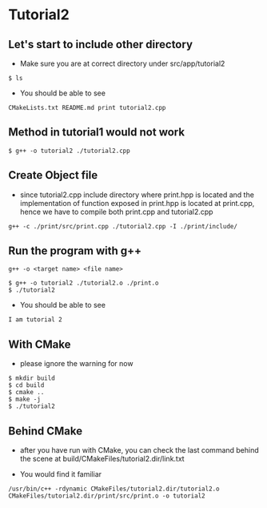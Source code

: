 # Tutorial2

## Let's start to include other directory

- Make sure you are at correct directory under src/app/tutorial2

```
$ ls 
```

- You should be able to see

```
CMakeLists.txt README.md print tutorial2.cpp
```

## Method in tutorial1 would not work

```
$ g++ -o tutorial2 ./tutorial2.cpp
```

## Create Object file

- since tutorial2.cpp include directory where print.hpp is located and the implementation of function exposed in print.hpp is located at print.cpp, hence we have to compile both print.cpp and tutorial2.cpp

```
g++ -c ./print/src/print.cpp ./tutorial2.cpp -I ./print/include/
```
## Run the program with g++

```
g++ -o <target name> <file name>
```

```
$ g++ -o tutorial2 ./tutorial2.o ./print.o
$ ./tutorial2
```

- You should be able to see

```
I am tutorial 2
```

## With CMake

- please ignore the warning for now
```
$ mkdir build
$ cd build
$ cmake ..
$ make -j
$ ./tutorial2
```

## Behind CMake

- after you have run with CMake, you can check the last command behind the scene at build/CMakeFiles/tutorial2.dir/link.txt

- You would find it familiar

```
/usr/bin/c++ -rdynamic CMakeFiles/tutorial2.dir/tutorial2.o CMakeFiles/tutorial2.dir/print/src/print.o -o tutorial2 
```